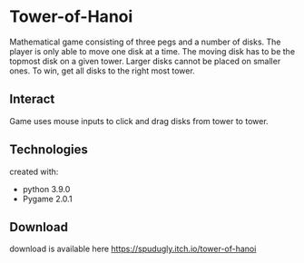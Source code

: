 # Tower-of-Hanoi
Mathematical game consisting of three pegs and a number of disks. The player is only able to move one disk at a time. The moving disk has to be the topmost disk on a given tower. Larger disks cannot be placed on smaller ones. To win, get all disks to the right most tower.

## Interact
Game uses mouse inputs to click and drag disks from tower to tower. 

## Technologies
created with:
* python 3.9.0
* Pygame 2.0.1

## Download
download is available here 
https://spudugly.itch.io/tower-of-hanoi
